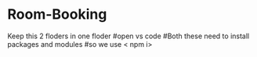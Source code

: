 # Room-Booking
Keep this 2 floders in one floder
#open vs code 
#Both these need to install packages and modules 
#so we use < npm i>
